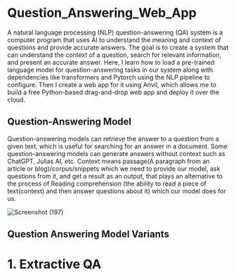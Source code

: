 # Question_Answering_Web_App

A natural language processing (NLP) question-answering (QA) system is a computer program that uses AI to understand the meaning and context of questions and provide accurate answers. The goal is to create a system that can understand the context of a question, search for relevant information, and present an accurate answer. Here, I learn how to load a pre-trained language model for question-answering tasks in our system along with dependencies like transformers and Pytorch using the NLP pipeline to configure. Then I create a web app for it using Anvil, which allows me to build a free Python-based drag-and-drop web app and deploy it over the cloud. 

## Question-Answering Model

Question-answering models can retrieve the answer to a question from a given text, which is useful for searching for an answer in a document. Some question-answering models can generate answers without context such as ChatGPT, Julias AI, etc. Context means passage(A paragraph from an article or blog)/corpus/snippets which we need to provide our model, ask questions from it, and get a result as an output, that plays an alternative to the process of Reading comprehension (the ability to read a piece of text(context) and then answer questions about it) which our model does for us.

![Screenshot (197)](https://github.com/CoderNitu/Question_Answer_Web_App/assets/87817227/9c0b57ca-5ec7-46c8-b3d5-6180387f2be1)

## Question Answering Model Variants

# 1. Extractive QA 

